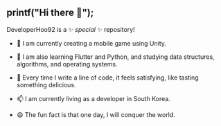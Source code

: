 ## printf("Hi there 👋");


DeveloperHoo92 is a ✨ _special_ ✨ repository!

- 🔭 I am currently creating a mobile game using Unity.
  
- 🌱 I am also learning Flutter and Python, and studying data structures, algorithms, and operating systems.
  
- 🤔 Every time I write a line of code, it feels satisfying, like tasting something delicious.
  
- 📫 I am currently living as a developer in South Korea.
  
- 😄 The fun fact is that one day, I will conquer the world.
